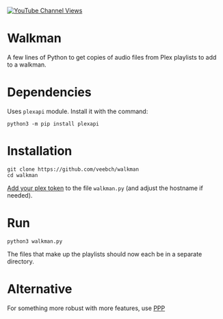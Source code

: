 [![YouTube Channel Views](https://img.shields.io/youtube/channel/views/UCz5BOU9J9pB_O0B8-rDjCWQ?label=YouTube&style=social)](https://www.youtube.com/channel/UCz5BOU9J9pB_O0B8-rDjCWQ)

# Walkman

A few lines of Python to get copies of audio files from Plex playlists to add to a walkman.

# Dependencies

Uses `plexapi` module. Install it with the command:

    python3 -m pip install plexapi

# Installation 

    git clone https://github.com/veebch/walkman
    cd walkman

[Add your plex token](https://support.plex.tv/articles/204059436-finding-an-authentication-token-x-plex-token/) to the file `walkman.py` (and adjust the hostname if needed).

# Run 

`python3 walkman.py`

The files that make up the playlists should now each be in a separate directory.

# Alternative

For something more robust with more features, use [PPP](https://github.com/XDGFX/PPP)
